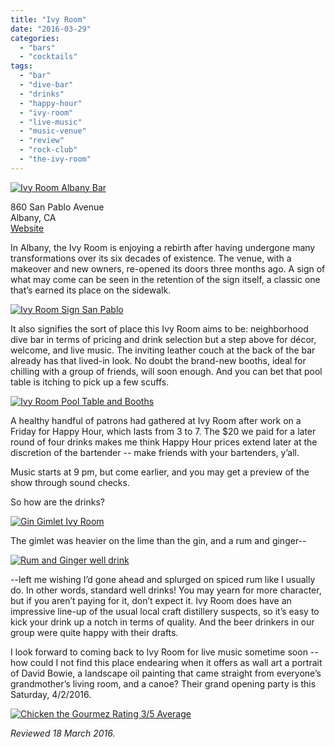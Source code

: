 ```yaml
---
title: "Ivy Room"
date: "2016-03-29"
categories: 
  - "bars"
  - "cocktails"
tags: 
  - "bar"
  - "dive-bar"
  - "drinks"
  - "happy-hour"
  - "ivy-room"
  - "live-music"
  - "music-venue"
  - "review"
  - "rock-club"
  - "the-ivy-room"
---
```


[![Ivy Room Albany Bar](http://s3.amazonaws.com/thegourmez-wpmedia/2016/03/The-Ivy-04-500x334.jpg)](http://s3.amazonaws.com/thegourmez-wpmedia/2016/03/The-Ivy-04.jpg)

860 San Pablo Avenue\
Albany, CA\
[Website](http://ivyroom.com/)

In Albany, the Ivy Room is enjoying a rebirth after having undergone many transformations over its six decades of existence. The venue, with a makeover and new owners, re-opened its doors three months ago. A sign of what may come can be seen in the retention of the sign itself, a classic one that’s earned its place on the sidewalk.

[![Ivy Room Sign San Pablo](http://s3.amazonaws.com/thegourmez-wpmedia/2016/03/The-Ivy-05-328x500.jpg)](http://s3.amazonaws.com/thegourmez-wpmedia/2016/03/The-Ivy-05.jpg)

It also signifies the sort of place this Ivy Room aims to be: neighborhood dive bar in terms of pricing and drink selection but a step above for décor, welcome, and live music. The inviting leather couch at the back of the bar already has that lived-in look. No doubt the brand-new booths, ideal for chilling with a group of friends, will soon enough. And you can bet that pool table is itching to pick up a few scuffs.

[![Ivy Room Pool Table and Booths](http://s3.amazonaws.com/thegourmez-wpmedia/2016/03/The-Ivy-03-481x500.jpg)](http://s3.amazonaws.com/thegourmez-wpmedia/2016/03/The-Ivy-03.jpg)

A healthy handful of patrons had gathered at Ivy Room after work on a Friday for Happy Hour, which lasts from 3 to 7. The $20 we paid for a later round of four drinks makes me think Happy Hour prices extend later at the discretion of the bartender -- make friends with your bartenders, y’all.

Music starts at 9 pm, but come earlier, and you may get a preview of the show through sound checks.

So how are the drinks?

[![Gin Gimlet Ivy Room](http://s3.amazonaws.com/thegourmez-wpmedia/2016/03/The-Ivy-01-421x500.jpg)](http://s3.amazonaws.com/thegourmez-wpmedia/2016/03/The-Ivy-01.jpg)

The gimlet was heavier on the lime than the gin, and a rum and ginger--

[![Rum and Ginger well drink](http://s3.amazonaws.com/thegourmez-wpmedia/2016/03/The-Ivy-02-334x500.jpg)](http://s3.amazonaws.com/thegourmez-wpmedia/2016/03/The-Ivy-02.jpg)

\--left me wishing I’d gone ahead and splurged on spiced rum like I usually do. In other words, standard well drinks! You may yearn for more character, but if you aren’t paying for it, don’t expect it. Ivy Room does have an impressive line-up of the usual local craft distillery suspects, so it’s easy to kick your drink up a notch in terms of quality. And the beer drinkers in our group were quite happy with their drafts.

I look forward to coming back to Ivy Room for live music sometime soon -- how could I not find this place endearing when it offers as wall art a portrait of David Bowie, a landscape oil painting that came straight from everyone’s grandmother’s living room, and a canoe? Their grand opening party is this Saturday, 4/2/2016.

[![Chicken the Gourmez Rating 3/5 Average](http://s3.amazonaws.com/thegourmez-wpmedia/2009/02/rating_chicken11.gif)](http://s3.amazonaws.com/thegourmez-wpmedia/2009/02/rating_chicken11.gif)

_Reviewed 18 March 2016._
